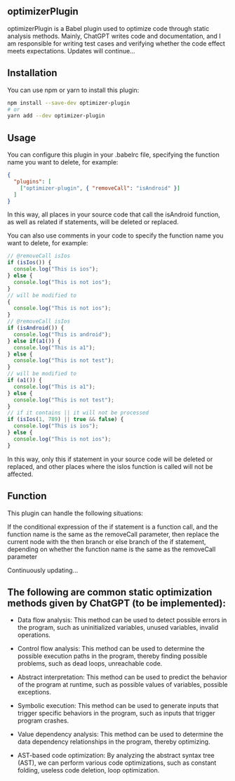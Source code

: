 ## optimizerPlugin
optimizerPlugin is a Babel plugin used to optimize code through static analysis methods. Mainly, ChatGPT writes code and documentation, and I am responsible for writing test cases and verifying whether the code effect meets expectations. Updates will continue...

## Installation
You can use npm or yarn to install this plugin:
```bash
npm install --save-dev optimizer-plugin
# or
yarn add --dev optimizer-plugin
```

## Usage
You can configure this plugin in your .babelrc file, specifying the function name you want to delete, for example:
```json
{
  "plugins": [
    ["optimizer-plugin", { "removeCall": "isAndroid" }]
  ]
}
```

In this way, all places in your source code that call the isAndroid function, as well as related if statements, will be deleted or replaced.

You can also use comments in your code to specify the function name you want to delete, for example:
```javascript
// @removeCall isIos
if (isIos()) {
  console.log("This is ios");
} else {
  console.log("This is not ios");
}
// will be modified to
{
  console.log("This is not ios");
}
// @removeCall isIos
if (isAndroid()) {
  console.log("This is android");
} else if(a1()) {
  console.log("This is a1");
} else {
  console.log("This is not test");
}
// will be modified to
if (a1()) {
  console.log("This is a1");
} else {
  console.log("This is not test");
}
// if it contains || it will not be processed
if (isIos(1, 789) || true && false) {
  console.log("This is ios");
} else {
  console.log("This is not ios");
}
```

In this way, only this if statement in your source code will be deleted or replaced, and other places where the isIos function is called will not be affected.

## Function
This plugin can handle the following situations:

If the conditional expression of the if statement is a function call, and the function name is the same as the removeCall parameter, then replace the current node with the then branch or else branch of the if statement, depending on whether the function name is the same as the removeCall parameter

Continuously updating...

## The following are common static optimization methods given by ChatGPT (to be implemented):
- Data flow analysis: This method can be used to detect possible errors in the program, such as uninitialized variables, unused variables, invalid operations.

- Control flow analysis: This method can be used to determine the possible execution paths in the program, thereby finding possible problems, such as dead loops, unreachable code.

- Abstract interpretation: This method can be used to predict the behavior of the program at runtime, such as possible values of variables, possible exceptions.

- Symbolic execution: This method can be used to generate inputs that trigger specific behaviors in the program, such as inputs that trigger program crashes.

- Value dependency analysis: This method can be used to determine the data dependency relationships in the program, thereby optimizing.

- AST-based code optimization: By analyzing the abstract syntax tree (AST), we can perform various code optimizations, such as constant folding, useless code deletion, loop optimization.
